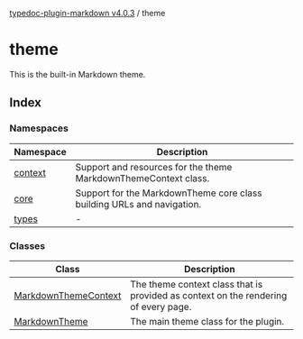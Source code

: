 [typedoc-plugin-markdown v4.0.3](../README.md) / theme

# theme

This is the built-in Markdown theme.

## Index

### Namespaces

| Namespace                               | Description                                                            |
| --------------------------------------- | ---------------------------------------------------------------------- |
| [context](namespaces/context/README.md) | Support and resources for the theme MarkdownThemeContext class.        |
| [core](namespaces/core/README.md)       | Support for the MarkdownTheme core class building URLs and navigation. |
| [types](namespaces/types/README.md)     | -                                                                      |

### Classes

| Class                                                   | Description                                                                         |
| ------------------------------------------------------- | ----------------------------------------------------------------------------------- |
| [MarkdownThemeContext](classes/MarkdownThemeContext.md) | The theme context class that is provided as context on the rendering of every page. |
| [MarkdownTheme](classes/MarkdownTheme.md)               | The main theme class for the plugin.                                                |
